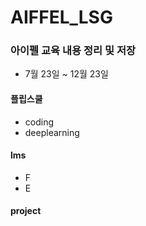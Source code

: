 # AIFFEL_LSG
### 아이펠 교육 내용 정리 및 저장
 - 7월 23일 ~ 12월 23일
 
#### 플립스쿨
- coding
- deeplearning

#### lms
- F
- E


#### project

